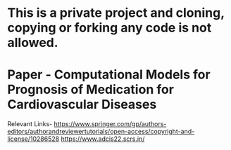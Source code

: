 # This is a private project and cloning, copying or forking any code is not allowed.
# Paper - Computational Models for Prognosis of Medication for Cardiovascular Diseases

Relevant Links-
https://www.springer.com/gp/authors-editors/authorandreviewertutorials/open-access/copyright-and-license/10286528
https://www.adcis22.scrs.in/
